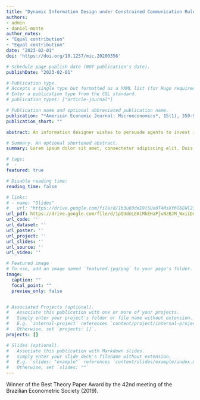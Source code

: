 ```yaml
---
title: "Dynamic Information Design under Constrained Communication Rules"
authors:
- admin
- daniel-monte
author_notes:
- "Equal contribution"
- "Equal contribution"
date: "2023-02-01"
doi: 'https://doi.org/10.1257/mic.20200356' 

# Schedule page publish date (NOT publication's date).
publishDate: "2023-02-01"

# Publication type.
# Accepts a single type but formatted as a YAML list (for Hugo requirements).
# Enter a publication type from the CSL standard.
# publication_types: ["article-journal"]

# Publication name and optional abbreviated publication name.
publication: "*American Economic Journal: Microeconomics*, 15(1), 359-98"
publication_short: ""

abstract: An information designer wishes to persuade agents to invest in a project of unknown quality. To do so, she must induce investment and collect feedback from these investments. Motivated by data regulations and simplicity concerns, our designer faces communication constraints. These constraints hinder her without benefiting the agents: they impose an upper bound on the induced belief spread, limiting persuasion. Nevertheless, two-rating systems (direct recommendations) are the optimal design when experimentation is needed to generate information and approximate the designer's first-best payoff for specific feedback structures. When the designer has altruistic motives, constrained rules significantly decrease welfare.

# Summary. An optional shortened abstract.
summary: Lorem ipsum dolor sit amet, consectetur adipiscing elit. Duis posuere tellus ac convallis placerat. Proin tincidunt magna sed ex sollicitudin condimentum.

# tags:
#  - 
featured: true

# Disable reading time:
reading_time: false

# links:
# - name: "Slides"
#   url: "https://drive.google.com/file/d/1b3uQ3dxE9lSUxOT4MsXYhl6EWl21QUYV/view?usp=sharing"
url_pdf: https://drive.google.com/file/d/1pQUdeLEAiMkEHaPjuNzBJM_WxiiDdDIg/view?usp=sharing
url_code: ''
url_dataset: ''
url_poster: ''
url_project: ''
url_slides: ''
url_source: ''
url_video: ''

# Featured image
# To use, add an image named `featured.jpg/png` to your page's folder. 
image:
  caption: ""
  focal_point: ""
  preview_only: false


# Associated Projects (optional).
#   Associate this publication with one or more of your projects.
#   Simply enter your project's folder or file name without extension.
#   E.g. `internal-project` references `content/project/internal-project/index.md`.
#   Otherwise, set `projects: []`.
projects: []

# Slides (optional).
#   Associate this publication with Markdown slides.
#   Simply enter your slide deck's filename without extension.
#   E.g. `slides: "example"` references `content/slides/example/index.md`.
#   Otherwise, set `slides: ""`
---
```


Winner of the Best Theory Paper Award by the 42nd meeting of the Brazilian Econometric Society (2019). 
